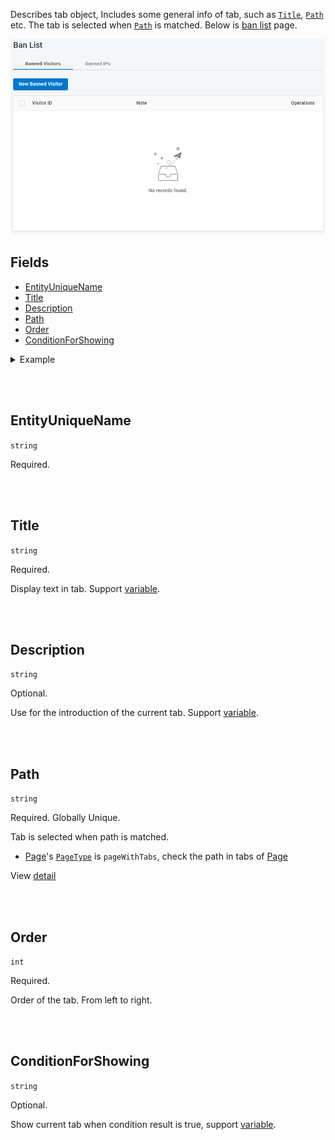 Describes tab object, Includes some general info of tab, such as [`Title`](#title), [`Path`](#path) etc. The tab is selected when [`Path`](#path) is matched. Below is [ban list](https://dash11.comm100.io/ui/10100000/livechat/settings/banlist/bannedvisitor/) page.

![banlist.png](/.attachments/banlist-1afe4852-3908-4129-ac90-85a349a3dbe0.png)

## Fields
- [EntityUniqueName](#EntityUniqueName)
- [Title](#Title)
- [Description](#Description)
- [Path](#Path)
- [Order](#Order)
- [ConditionForShowing](#ConditionForShowing)

<details>
<summary>Example</summary>

Below is part of the [Ban List](https://dash11.comm100.io/ui/10100000/livechat/settings/banlist/bannedvisitor/) page. Ready for `entity` for each tab, config difference [`path`](#path) of tab.

The configurations are:
- Page
  - `title` is `Ban List`
  - `type` is `pageWithTabs`
  - `path` is `/livechat/settings/banlist/bannedvisitor/`
  - Banned Visitors tab
    - `title` is `Banned Visitors`
    - `entityUniqueName` is `bannedVisitor`
    - `path` is `/livechat/settings/banlist/bannedvisitor/`
    - `order` is 0
  - Banned IPs tab
    - `title` is `Banned IPs`
    - `entityUniqueName` is `bannedIp`
    - `path` is `/livechat/settings/banlist/bannedip/`
    - `order` is 1

![banlist.png](/.attachments/banlist-1afe4852-3908-4129-ac90-85a349a3dbe0.png)

</details>

<br /><br />

## EntityUniqueName
`string`

Required.

<br /><br />

## Title
`string`

Required.

Display text in tab. Support [variable](/References/UI/Variables).

<br /><br />

## Description
`string`

Optional.

Use for the introduction of the current tab. Support [variable](/References/UI/Variables).

<br /><br />

## Path

`string`

Required. Globally Unique.

Tab is selected when path is matched.
- [Page](/References/UI/Page)'s [`PageType`](/References/UI/Page#pageType) is `pageWithTabs`, check the path in tabs of [Page](/References/UI/Page)

View [detail](/References/UI/Page#path)

<br /><br />

## Order

`int`

Required.

Order of the tab. From left to right.

<br /><br />

## ConditionForShowing

`string`

Optional.

Show current tab when condition result is true, support [variable](/References/UI/Variables).